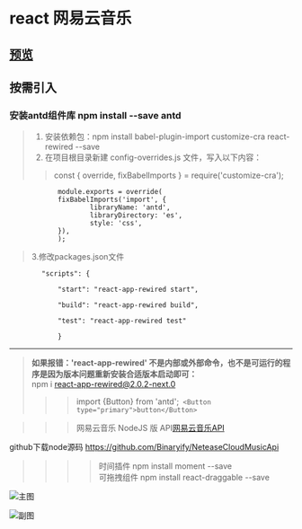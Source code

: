 # react 网易云音乐
## [预览](http://zy.taizzpx.com)       
## 按需引入
   ### 安装antd组件库  npm install --save antd
> 1. 安装依赖包：npm install babel-plugin-import customize-cra react-rewired --save
> 2. 在项目根目录新建 config-overrides.js 文件，写入以下内容：
>> const { override, fixBabelImports } = require('customize-cra'); 

                module.exports = override(
                fixBabelImports('import', {
                        libraryName: 'antd',
                        libraryDirectory: 'es',
                        style: 'css',
                }),
                );    
>3.修改packages.json文件

            "scripts": {

                "start": "react-app-rewired start",

                "build": "react-app-rewired build",

                "test": "react-app-rewired test"

                }
--------------------------------
>**如果报错：'react-app-rewired' 不是内部或外部命令，也不是可运行的程序是因为版本问题重新安装合适版本启动即可：**  
npm i react-app-rewired@2.0.2-next.0 
>>>   import {Button}  from 'antd';` <Button type="primary">button</Button>`

>>>  网易云音乐 NodeJS 版 API[网易云音乐API](https://neteasecloudmusicapi.vercel.app/#/ "网易云音乐API")

github下载node源码 https://github.com/Binaryify/NeteaseCloudMusicApi 

>>>>时间插件 npm install moment --save <br/>
>>>>可拖拽组件 npm install react-draggable --save

 ![](https://raw.githubusercontent.com/zy1280063347/image/main/react/img1.jpg?token=AIVWCOVQ4MA3Q6O5QSTGS227TDDMI "主图")


 ![](https://raw.githubusercontent.com/zy1280063347/image/main/react/img2.jpg?token=AIVWCOU433VHSOQECA42MZC7TDDV4 "副图")

